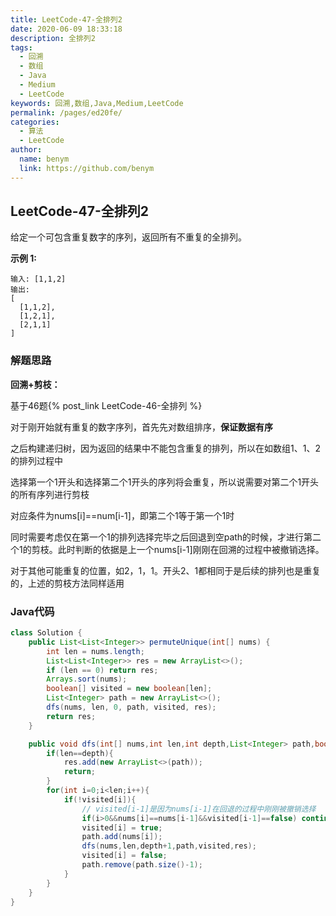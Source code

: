 ```yaml
---
title: LeetCode-47-全排列2
date: 2020-06-09 18:33:18
description: 全排列2
tags: 
  - 回溯
  - 数组
  - Java
  - Medium
  - LeetCode
keywords: 回溯,数组,Java,Medium,LeetCode
permalink: /pages/ed20fe/
categories: 
  - 算法
  - LeetCode
author: 
  name: benym
  link: https://github.com/benym
---
```


## LeetCode-47-全排列2

给定一个可包含重复数字的序列，返回所有不重复的全排列。

 <!--more-->

**示例 1:**

```
输入: [1,1,2]
输出:
[
  [1,1,2],
  [1,2,1],
  [2,1,1]
]
```

### 解题思路

**回溯+剪枝：**

基于46题{% post_link LeetCode-46-全排列 %}

对于刚开始就有重复的数字序列，首先先对数组排序，**保证数据有序**

之后构建递归树，因为返回的结果中不能包含重复的排列，所以在如数组1、1、2的排列过程中

选择第一个1开头和选择第二个1开头的序列将会重复，所以说需要对第二个1开头的所有序列进行剪枝

对应条件为nums[i]==num[i-1]，即第二个1等于第一个1时

同时需要考虑仅在第一个1的排列选择完毕之后回退到空path的时候，才进行第二个1的剪枝。此时判断的依据是上一个nums[i-1]刚刚在回溯的过程中被撤销选择。

对于其他可能重复的位置，如2，1，1。开头2、1都相同于是后续的排列也是重复的，上述的剪枝方法同样适用

### Java代码

```java
class Solution {
    public List<List<Integer>> permuteUnique(int[] nums) {
        int len = nums.length;
        List<List<Integer>> res = new ArrayList<>();
        if (len == 0) return res;
        Arrays.sort(nums);
        boolean[] visited = new boolean[len];
        List<Integer> path = new ArrayList<>();
        dfs(nums, len, 0, path, visited, res);
        return res;
    }

    public void dfs(int[] nums,int len,int depth,List<Integer> path,boolean[] visited,List<List<Integer>> res){
        if(len==depth){
            res.add(new ArrayList<>(path));
            return;
        }
        for(int i=0;i<len;i++){
            if(!visited[i]){
                // visited[i-1]是因为nums[i-1]在回退的过程中刚刚被撤销选择
                if(i>0&&nums[i]==nums[i-1]&&visited[i-1]==false) continue;
                visited[i] = true;
                path.add(nums[i]);
                dfs(nums,len,depth+1,path,visited,res);
                visited[i] = false;
                path.remove(path.size()-1);
            }
        }
    }
}
```

